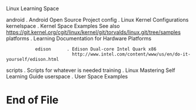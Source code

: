 Linux Learning Space

android      . Android Open Source Project
config       . Linux Kernel Configurations
kernelspace  . Kernel Space Examples
               See also https://git.kernel.org/cgit/linux/kernel/git/torvalds/linux.git/tree/samples
platforms    . Learning Documentation for Hardware Platforms

               edison      . Edison Dual-core Intel Quark x86
                             http://www.intel.com/content/www/us/en/do-it-yourself/edison.html

scripts      . Scripts for whatever is needed
training     . Linux Mastering Self Learning Guide
userspace    . User Space Examples

# End of File

